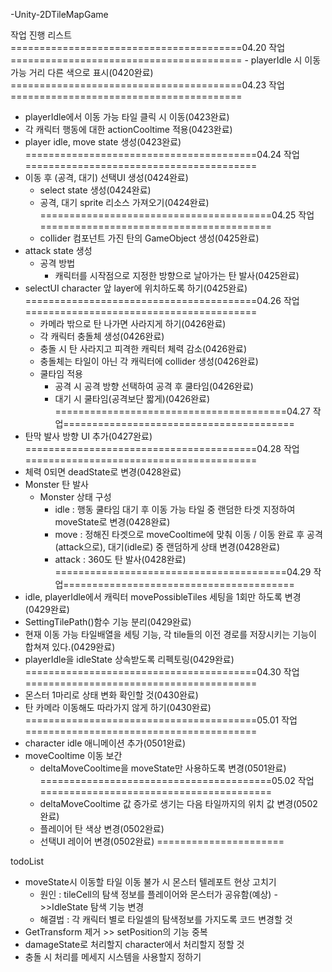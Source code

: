-Unity-2DTileMapGame

작업 진행 리스트
========================================04.20 작업========================================
​- playerIdle 시 이동 가능 거리 다른 색으로 표시(0420완료)
========================================04.23 작업========================================
- playerIdle에서 이동 가능 타일 클릭 시 이동(0423완료)
- 각 캐릭터 행동에 대한 actionCooltime 적용(0423완료)
- player idle, move state 생성(0423완료)
========================================04.24 작업========================================
- 이동 후 (공격, 대기) 선택UI 생성(0424완료)
  - select state 생성(0424완료)
  - 공격, 대기 sprite 리소스 가져오기(0424완료)
========================================04.25 작업========================================
  - collider 컴포넌트 가진 탄의 GameObject 생성(0425완료)
- attack state 생성
  - 공격 방법
    - 캐릭터를 시작점으로 지정한 방향으로 날아가는 탄 발사(0425완료)
- selectUI character 앞 layer에 위치하도록 하기(0425완료)
========================================04.26 작업========================================
    - 카메라 밖으로 탄 나가면 사라지게 하기(0426완료)
    - 각 캐릭터 충돌체 생성(0426완료)
    - 충돌 시 탄 사라지고 피격한 캐릭터 체력 감소(0426완료)
    - 충돌체는 타일이 아닌 각 캐릭터에 collider 생성(0426완료)
  - 쿨타임 적용
    - 공격 시 공격 방향 선택하여 공격 후 쿨타임(0426완료)
    - 대기 시 쿨타임(공격보단 짧게)(0426완료)
========================================04.27 작업========================================
- 탄막 발사 방향 UI 추가(0427완료)
========================================04.28 작업========================================
- 체력 0되면 deadState로 변경(0428완료)
- Monster 탄 발사
  - Monster 상태 구성
    - idle : 행동 쿨타임 대기 후 이동 가능 타일 중 랜덤한 타겟 지정하여 moveState로 변경(0428완료)
    - move : 정해진 타겟으로 moveCooltime에 맞춰 이동 / 이동 완료 후 공격(attack으로), 대기(idle로) 중 랜덤하게 상태 변경(0428완료)
    - attack : 360도 탄 발사(0428완료)
========================================04.29 작업========================================
- idle, playerIdle에서 캐릭터 movePossibleTiles 세팅을 1회만 하도록 변경(0429완료)
- SettingTilePath()함수 기능 분리(0429완료)
- 현재 이동 가능 타일배열을 세팅 기능, 각 tile들의 이전 경로를 저장시키는 기능이 합쳐져 있다.(0429완료)
- playerIdle을 idleState 상속받도록 리펙토링(0429완료)
========================================04.30 작업========================================
- 몬스터 1마리로 상태 변화 확인할 것(0430완료)
- 탄 카메라 이동해도 따라가지 않게 하기(0430완료)
========================================05.01 작업========================================
- character idle 애니메이션 추가(0501완료)
- moveCooltime 이동 보간
  - deltaMoveCooltime을 moveState만 사용하도록 변경(0501완료)
========================================05.02 작업========================================
  - deltaMoveCooltime 값 증가로 생기는 다음 타일까지의 위치 값 변경(0502완료)
  - 플레이어 탄 색상 변경(0502완료)
  - 선택UI 레이어 변경(0502완료)
======================

todoList
- moveState시 이동할 타일 이동 불가 시 몬스터 텔레포트 현상 고치기
  - 원인 : tileCell의 탐색 정보를 플레이어와 몬스터가 공유함(예상)
     ->>IdleState 탐색 기능 변경
  - 해결법 : 각 캐릭터 별로 타일셀의 탐색정보를 가지도록 코드 변경할 것
- GetTransform 제거 >> setPosition의 기능 중복
- damageState로 처리할지 character에서 처리할지 정할 것
- 충돌 시 처리를 메세지 시스템을 사용할지 정하기
